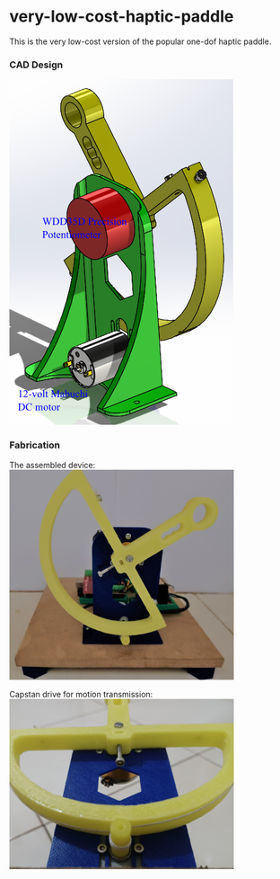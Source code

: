 # very-low-cost-haptic-paddle
This is the very low-cost version of the popular one-dof haptic paddle.

### CAD Design

![](https://github.com/auralius/very-low-cost-haptic-paddle/blob/main/pictures/CAD.PNG)

### Fabrication
The assembled device:   
![](https://github.com/auralius/very-low-cost-haptic-paddle/blob/main/pictures/finished.png)  

Capstan drive for motion transmission:  
![](https://github.com/auralius/very-low-cost-haptic-paddle/blob/main/pictures/capstan.png)


